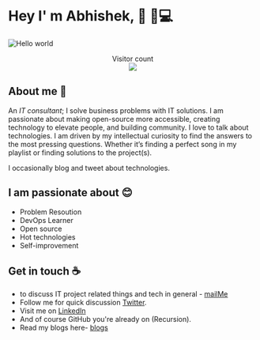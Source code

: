 # Hey I' m Abhishek, 👋 :man:💻

<img src="https://raw.githubusercontent.com/imabtiwari/imabtiwari/master/resources/Profilepicture.jpg" alt="Hello world">

<p align="center"> 
  Visitor count<br>
  <img src="https://profile-counter.glitch.me/imabtiwari/count.svg" />
</p>

## About me :man:

An *IT consultant*; I solve business problems with IT solutions. I am passionate about making open-source more accessible, creating technology to elevate people, and building community. I love to talk about technologies. I am driven by my intellectual curiosity to find the answers to the most pressing questions. Whether it’s finding a perfect song in my playlist or finding solutions to the project(s).
 
I occasionally blog and tweet about technologies.


## I am passionate about :blush: 

- Problem Resoution 
- DevOps Learner 
- Open source
- Hot technologies 
- Self-improvement 

## Get in touch :coffee:

- to discuss IT project related things and tech in general - [mailMe](mailto:imabtiwari@gmail.com)
- Follow me for quick discussion [Twitter](https://twitter.com/imabtiwari).
- Visit me on [LinkedIn](https://www.linkedin.com/in/imabtiwari)
- And of course GitHub you're already on (Recursion).
- Read my blogs here- [blogs](https://dev.to/imabtiwari) 

<!--
**imabtiwari/imabtiwari** is a ✨ _special_ ✨ repository because its `README.md` (this file) appears on your GitHub profile.

Here are some ideas to get you started:

- 🔭 I’m currently working on ...
- 🌱 I’m currently learning ...
- 👯 I’m looking to collaborate on ...
- 🤔 I’m looking for help with ...
- 💬 Ask me about ...
- 📫 How to reach me: ...
- 😄 Pronouns: ...
- ⚡ Fun fact: ...
-->
